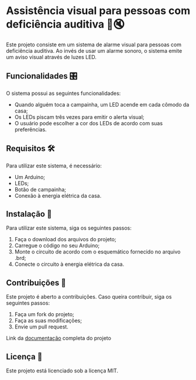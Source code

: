 # Assistência visual para pessoas com deficiência auditiva 👀🔇

Este projeto consiste em um sistema de alarme visual para pessoas com deficiência auditiva. Ao invés de usar um alarme sonoro, o sistema emite um aviso visual através de luzes LED.

## Funcionalidades 🎛️

O sistema possui as seguintes funcionalidades:
- Quando alguém toca a campainha, um LED acende em cada cômodo da casa;
- Os LEDs piscam três vezes para emitir o alerta visual;
- O usuário pode escolher a cor dos LEDs de acordo com suas preferências.

## Requisitos 🛠️

Para utilizar este sistema, é necessário:
- Um Arduino;
- LEDs;
- Botão de campainha;
- Conexão à energia elétrica da casa.

## Instalação 🚀

Para utilizar este sistema, siga os seguintes passos:
1. Faça o download dos arquivos do projeto;
2. Carregue o código no seu Arduino;
3. Monte o circuito de acordo com o esquemático fornecido no arquivo .brd;
4. Conecte o circuito à energia elétrica da casa.

## Contribuições 🤝

Este projeto é aberto a contribuições. Caso queira contribuir, siga os seguintes passos:
1. Faça um fork do projeto;
2. Faça as suas modificações;
3. Envie um pull request.

Link da [documentação](https://docs.google.com/document/d/1T4uniZ7YlUXfYjhHHkV2h4W4E2uzya64BRVWmS7OkzE/edit?usp=sharing) completa do projeto

## Licença 📄

Este projeto está licenciado sob a licença MIT.
